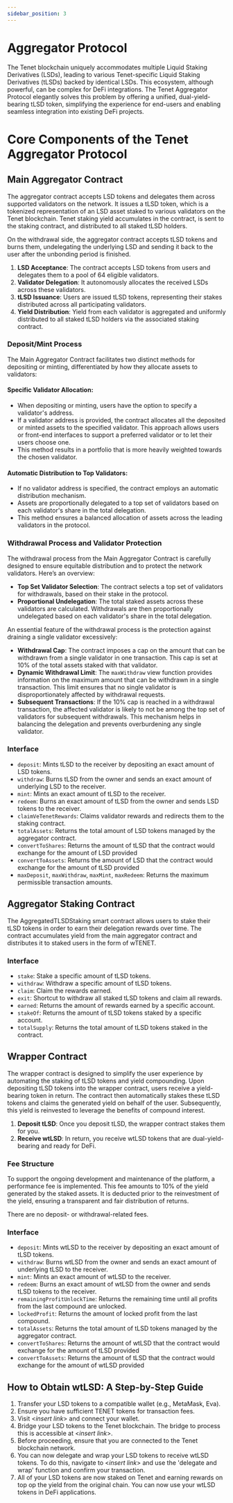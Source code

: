 ```yaml
---
sidebar_position: 3
---
```


# Aggregator Protocol

The Tenet blockchain uniquely accommodates multiple Liquid Staking Derivatives (LSDs), leading to various Tenet-specific Liquid Staking Derivatives (tLSDs) backed by identical LSDs. This ecosystem, although powerful, can be complex for DeFi integrations. The Tenet Aggregator Protocol elegantly solves this problem by offering a unified, dual-yield-bearing tLSD token, simplifying the experience for end-users and enabling seamless integration into existing DeFi projects.

# Core Components of the Tenet Aggregator Protocol

## Main Aggregator Contract

The aggregator contract accepts LSD tokens and delegates them across supported validators on the network. It issues a tLSD token, which is a tokenized representation of an LSD asset staked to various validators on the Tenet blockchain. Tenet staking yield accumulates in the contract, is sent to the staking contract, and distributed to all staked tLSD holders.

On the withdrawal side, the aggregator contract accepts tLSD tokens and burns them, undelegating the underlying LSD and sending it back to the user after the unbonding period is finished.

1. **LSD Acceptance**: The contract accepts LSD tokens from users and delegates them to a pool of 64 eligible validators.
2. **Validator Delegation**: It autonomously allocates the received LSDs across these validators.
3. **tLSD Issuance**: Users are issued tLSD tokens, representing their stakes distributed across all participating validators.
4. **Yield Distribution**: Yield from each validator is aggregated and uniformly distributed to all staked tLSD holders via the associated staking contract.

### Deposit/Mint Process

The Main Aggregator Contract facilitates two distinct methods for depositing or minting, differentiated by how they allocate assets to validators:

#### Specific Validator Allocation:

- When depositing or minting, users have the option to specify a validator's address.
- If a validator address is provided, the contract allocates all the deposited or minted assets to the specified validator. This approach allows users or front-end interfaces to support a preferred validator or to let their users choose one.
- This method results in a portfolio that is more heavily weighted towards the chosen validator.

#### Automatic Distribution to Top Validators:

- If no validator address is specified, the contract employs an automatic distribution mechanism.
- Assets are proportionally delegated to a top set of validators based on each validator's share in the total delegation.
- This method ensures a balanced allocation of assets across the leading validators in the protocol.

### Withdrawal Process and Validator Protection

The withdrawal process from the Main Aggregator Contract is carefully designed to ensure equitable distribution and to protect the network validators. Here’s an overview:

- **Top Set Validator Selection**: The contract selects a top set of validators for withdrawals, based on their stake in the protocol.
- **Proportional Undelegation**: The total staked assets across these validators are calculated. Withdrawals are then proportionally undelegated based on each validator's share in the total delegation.

An essential feature of the withdrawal process is the protection against draining a single validator excessively:

- **Withdrawal Cap**: The contract imposes a cap on the amount that can be withdrawn from a single validator in one transaction. This cap is set at 10% of the total assets staked with that validator.
- **Dynamic Withdrawal Limit**: The `maxWithdraw` view function provides information on the maximum amount that can be withdrawn in a single transaction. This limit ensures that no single validator is disproportionately affected by withdrawal requests.
- **Subsequent Transactions**: If the 10% cap is reached in a withdrawal transaction, the affected validator is likely to not be among the top set of validators for subsequent withdrawals. This mechanism helps in balancing the delegation and prevents overburdening any single validator.

### Interface

* `deposit`: Mints tLSD to the receiver by depositing an exact amount of LSD tokens.
* `withdraw`: Burns tLSD from the owner and sends an exact amount of underlying LSD to the receiver.
* `mint`: Mints an exact amount of tLSD to the receiver.
* `redeem`: Burns an exact amount of tLSD from the owner and sends LSD tokens to the receiver.
* `claimVeTenetRewards`: Claims validator rewards and redirects them to the staking contract.
* `totalAssets`: Returns the total amount of LSD tokens managed by the aggregator contract.
* `convertToShares`: Returns the amount of tLSD that the contract would exchange for the amount of LSD provided
* `convertToAssets`: Returns the amount of LSD that the contract would exchange for the amount of tLSD provided
* `maxDeposit`, `maxWithdraw`, `maxMint`, `maxRedeem`: Returns the maximum permissible transaction amounts.

## Aggregator Staking Contract

The AggregatedTLSDStaking smart contract allows users to stake their tLSD tokens in order to earn their delegation rewards over time. The contract accumulates yield from the main aggregator contract and distributes it to staked users in the form of wTENET.

### Interface

* `stake`: Stake a specific amount of tLSD tokens.
* `withdraw`: Withdraw a specific amount of tLSD tokens.
* `claim`: Claim the rewards earned.
* `exit`: Shortcut to withdraw all staked tLSD tokens and claim all rewards.
* `earned`: Returns the amount of rewards earned by a specific account.
* `stakeOf`: Returns the amount of tLSD tokens staked by a specific account.
* `totalSupply`: Returns the total amount of tLSD tokens staked in the contract.

## Wrapper Contract

The wrapper contract is designed to simplify the user experience by automating the staking of tLSD tokens and yield compounding. Upon depositing tLSD tokens into the wrapper contract, users receive a yield-bearing token in return. The contract then automatically stakes these tLSD tokens and claims the generated yield on behalf of the user. Subsequently, this yield is reinvested to leverage the benefits of compound interest.
1. **Deposit tLSD**: Once you deposit tLSD, the wrapper contract stakes them for you.
2. **Receive wtLSD**: In return, you receive wtLSD tokens that are dual-yield-bearing and ready for DeFi.

### Fee Structure

To support the ongoing development and maintenance of the platform, a performance fee is implemented. This fee amounts to 10% of the yield generated by the staked assets. It is deducted prior to the reinvestment of the yield, ensuring a transparent and fair distribution of returns. 

There are no deposit- or withdrawal-related fees.

### Interface

* `deposit`: Mints wtLSD to the receiver by depositing an exact amount of tLSD tokens.
* `withdraw`: Burns wtLSD from the owner and sends an exact amount of underlying tLSD to the receiver.
* `mint`: Mints an exact amount of wtLSD to the receiver.
* `redeem`: Burns an exact amount of wtLSD from the owner and sends tLSD tokens to the receiver.
* `remainingProfitUnlockTime`: Returns the remaining time until all profits from the last compound are unlocked.
* `lockedProfit`: Returns the amount of locked profit from the last compound.
* `totalAssets`: Returns the total amount of tLSD tokens managed by the aggregator contract.
* `convertToShares`: Returns the amount of wtLSD that the contract would exchange for the amount of tLSD provided
* `convertToAssets`: Returns the amount of tLSD that the contract would exchange for the amount of wtLSD provided


## How to Obtain wtLSD: A Step-by-Step Guide

1. Transfer your LSD tokens to a compatible wallet (e.g., MetaMask, Eva).
2. Ensure you have sufficient TENET tokens for transaction fees.
3. Visit <*insert link*> and connect your wallet.
4. Bridge your LSD tokens to the Tenet blockchain. The bridge to process this is accessible at <*insert link*>.
5. Before proceeding, ensure that you are connected to the Tenet blockchain network.
6. You can now delegate and wrap your LSD tokens to receive wtLSD tokens. To do this, navigate to <*insert link*> and use the 'delegate and wrap' function and confirm your transaction.
7. All of your LSD tokens are now staked on Tenet and earning rewards on top op the yield from the original chain. You can now use your wtLSD tokens in DeFi applications.

